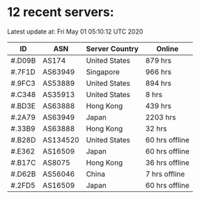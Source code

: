 # 12 recent servers:

Latest update at: Fri May 01 05:10:12 UTC 2020

| ID | ASN | Server Country | Online |
| -- | --- | -------------- | ------ |
| #.D09B | AS174 | United States | 879 hrs |
| #.7F1D | AS63949 | Singapore | 966 hrs |
| #.9FC3 | AS53889 | United States | 894 hrs |
| #.C348 | AS35913 | United States | 8 hrs |
| #.BD3E | AS63888 | Hong Kong | 439 hrs |
| #.2A79 | AS63949 | Japan | 2203 hrs |
| #.33B9 | AS63888 | Hong Kong | 32 hrs |
| #.B28D | AS134520 | United States | 60 hrs offline |
| #.E362 | AS16509 | Japan | 60 hrs offline |
| #.B17C | AS8075 | Hong Kong | 36 hrs offline |
| #.D62B | AS56046 | China | 7 hrs offline |
| #.2FD5 | AS16509 | Japan | 60 hrs offline |

